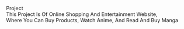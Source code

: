 Project<br>
This Project Is Of Online Shopping And Entertainment Website, <br>
Where You Can Buy Products, Watch Anime, And Read And Buy Manga
